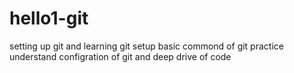 # hello1-git
setting up git and 
learning git setup
basic commond of git
practice
understand configration of git
and deep drive of code

